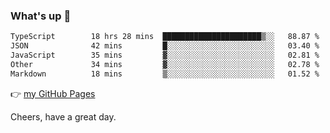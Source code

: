 ### What's up 👋

<!--START_SECTION:waka-->

```txt
TypeScript        18 hrs 28 mins  ██████████████████████▒░░   88.87 %
JSON              42 mins         █░░░░░░░░░░░░░░░░░░░░░░░░   03.40 %
JavaScript        35 mins         ▓░░░░░░░░░░░░░░░░░░░░░░░░   02.81 %
Other             34 mins         ▓░░░░░░░░░░░░░░░░░░░░░░░░   02.78 %
Markdown          18 mins         ▒░░░░░░░░░░░░░░░░░░░░░░░░   01.52 %
```

<!--END_SECTION:waka-->

👉 [my GitHub Pages](https://ykzhukian.github.io)

Cheers, have a great day.

